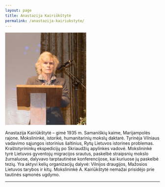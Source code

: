 ```yaml
---
layout: page
title: Anastazija Kairiūkštytė
permalink: /anastazija-kairiukstyte/
---
```



<img alt="Anastazija Kairiūkštytė" src="/img/people/anastazija-kairiukstyte.jpg" src-gp="{{site.pageurl}}/img/people/anastazija-kairiukstyte.jpg">

Anastazija Kairiūkštytė – gimė 1935 m. Samaniškių kaime, Marijampolės rajone. Mokslininkė, istorikė, humanitarinių mokslų daktarė. Tyrinėja Vilniaus vadavimo sąjungos istorinius šaltinius, Rytų Lietuvos istorines problemas. Kraštotyrininkų ekspedicijų po Skriaudžių apylinkes vadovė. Mokslininkė tyrė Lietuvos gyventojų migracijos srautus, paskelbė straipsnių mokslo žurnaluose, dalyvavo tarptautinėse konferencijose, kai kuriuose jų paskelbė tezių. Yra aktyvi kelių organizacijų dalyvė: Vilnijos draugijos, Mažosios Lietuvos tarybos ir kitų. Mokslininkė A. Kairiūkštytė nemažai prisidėjo prie tautinės sąmonės ugdymo.

-------------


